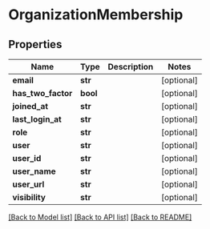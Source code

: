 # OrganizationMembership

## Properties
Name | Type | Description | Notes
------------ | ------------- | ------------- | -------------
**email** | **str** |  | [optional] 
**has_two_factor** | **bool** |  | [optional] 
**joined_at** | **str** |  | [optional] 
**last_login_at** | **str** |  | [optional] 
**role** | **str** |  | [optional] 
**user** | **str** |  | [optional] 
**user_id** | **str** |  | [optional] 
**user_name** | **str** |  | [optional] 
**user_url** | **str** |  | [optional] 
**visibility** | **str** |  | [optional] 

[[Back to Model list]](../README.md#documentation-for-models) [[Back to API list]](../README.md#documentation-for-api-endpoints) [[Back to README]](../README.md)


